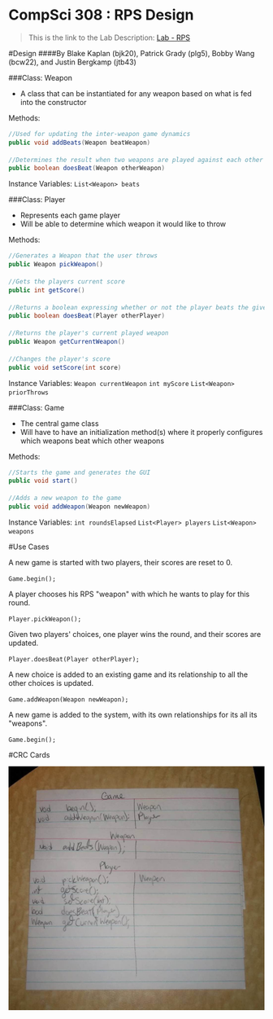 CompSci 308 : RPS Design
===================

> This is the link to the Lab Description: 
[Lab - RPS](http://www.cs.duke.edu/courses/compsci308/spring16/classwork/02_design_rps/index.php)

#Design
####By Blake Kaplan (bjk20), Patrick Grady (plg5), Bobby Wang (bcw22), and Justin Bergkamp (jtb43)

###Class: Weapon

* A class that can be instantiated for any weapon based on what is fed into the constructor

Methods:
```java
//Used for updating the inter-weapon game dynamics
public void addBeats(Weapon beatWeapon)

//Determines the result when two weapons are played against each other
public boolean doesBeat(Weapon otherWeapon)
```
Instance Variables:
`List<Weapon> beats`


###Class: Player

* Represents each game player
* Will be able to determine which weapon it would like to throw

Methods:
```java
//Generates a Weapon that the user throws
public Weapon pickWeapon()

//Gets the players current score
public int getScore()

//Returns a boolean expressing whether or not the player beats the given other player
public boolean doesBeat(Player otherPlayer)

//Returns the player's current played weapon
public Weapon getCurrentWeapon()

//Changes the player's score
public void setScore(int score)
```
Instance Variables:
`Weapon currentWeapon`
`int myScore`
`List<Weapon> priorThrows`

###Class: Game
* The central game class
* Will have to have an initialization method(s) where it properly configures which weapons beat which other weapons

Methods:
```java
//Starts the game and generates the GUI
public void start()

//Adds a new weapon to the game
public void addWeapon(Weapon newWeapon)
```

Instance Variables:
`int roundsElapsed`
`List<Player> players`
`List<Weapon> weapons`

#Use Cases

A new game is started with two players, their scores are reset to 0.

`Game.begin();`

A player chooses his RPS "weapon" with which he wants to play for this round.

`Player.pickWeapon();`

Given two players' choices, one player wins the round, and their scores are updated.

`Player.doesBeat(Player otherPlayer);`

A new choice is added to an existing game and its relationship to all the other choices is updated.

`Game.addWeapon(Weapon newWeapon);`

A new game is added to the system, with its own relationships for its all its "weapons".

`Game.begin();`

#CRC Cards

![Our Design CRC Cards](crc-cards.jpg "Our CRC cards")